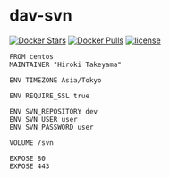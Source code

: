 # dav-svn
[![Docker Stars](https://img.shields.io/docker/stars/takeyamajp/dav-svn.svg)](https://hub.docker.com/r/takeyamajp/dav-svn/)
[![Docker Pulls](https://img.shields.io/docker/pulls/takeyamajp/dav-svn.svg)](https://hub.docker.com/r/takeyamajp/dav-svn/)
[![license](https://img.shields.io/github/license/takeyamajp/docker-dav-svn.svg)](https://github.com/takeyamajp/docker-dav-svn/blob/master/LICENSE)

    FROM centos  
    MAINTAINER "Hiroki Takeyama"
    
    ENV TIMEZONE Asia/Tokyo
    
    ENV REQUIRE_SSL true
    
    ENV SVN_REPOSITORY dev  
    ENV SVN_USER user  
    ENV SVN_PASSWORD user
    
    VOLUME /svn
    
    EXPOSE 80  
    EXPOSE 443
    
